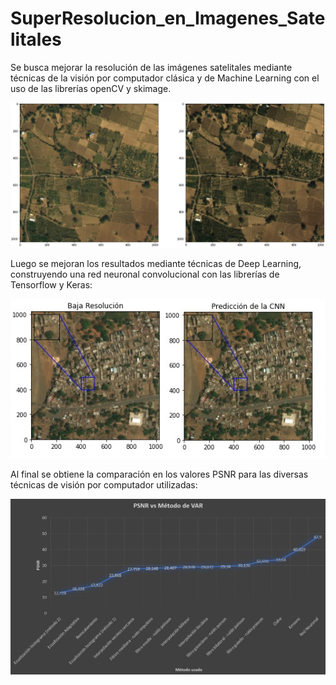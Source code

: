 # SuperResolucion_en_Imagenes_Satelitales
Se busca mejorar la resolución de las imágenes satelitales mediante técnicas de la visión por computador clásica y de Machine Learning con el uso de las librerías openCV y skimage. 

![alt text](https://raw.githubusercontent.com/js-munozo/SuperResolucion_en_Imagenes_Satelitales/main/images/tradicionales.jpg)


Luego se mejoran los resultados mediante técnicas de Deep Learning, construyendo una red neuronal convolucional con las librerías de Tensorflow y Keras:

![alt text](https://raw.githubusercontent.com/js-munozo/SuperResolucion_en_Imagenes_Satelitales/main/images/prediccion_CNN.jpg)


Al final se obtiene la comparación en los valores PSNR para las diversas técnicas de visión por computador utilizadas:

![alt text](https://raw.githubusercontent.com/js-munozo/SuperResolucion_en_Imagenes_Satelitales/main/images/psnr_metodos.jpg)
